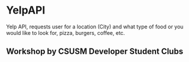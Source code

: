 # YelpAPI
Yelp API, requests user for a location (City) and what type of food or you would like to look for, pizza, burgers, coffee, etc.

## Workshop by CSUSM Developer Student Clubs
